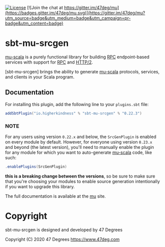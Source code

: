 
[![License](https://img.shields.io/badge/license-Apache%202-blue.svg)](https://raw.githubusercontent.com/higherkindness/mu-scala/master/LICENSE) [![Join the chat at https://gitter.im/47deg/mu](https://badges.gitter.im/47deg/mu.svg)](https://gitter.im/47deg/mu?utm_source=badge&utm_medium=badge&utm_campaign=pr-badge&utm_content=badge)

# sbt-mu-srcgen

[mu-scala] is a purely functional library for building [RPC] endpoint-based services with support for [RPC] and [HTTP/2].

[sbt-mu-srcgen] brings the ability to generate [mu-scala] protocols, services, and clients in your Scala program.

## Documentation

For installing this plugin, add the following line to your `plugins.sbt` file:

```scala
addSbtPlugin("io.higherkindness" % "sbt-mu-srcgen" % "0.22.3")
```
### NOTE

For any users using version `0.22.x` and below, the `SrcGenPlugin` is enabled on every module by default.  However, for everyone using 
version `0.23.x` and beyond (the latest version), you'll need to manually enable the plugin for any module for which you want to 
auto-generate [mu-scala] code, like such:

```scala
.enablePlugins(SrcGenPlugin)
```

**this is a breaking change between the versions**, so be sure to make sure that you're choosing your modules to enable source generation
intentionally if you want to upgrade this library.

The full documentation is available at the [mu](https://higherkindness.io/mu-scala/guides/generate-sources-from-idl) site.

[RPC]: https://en.wikipedia.org/wiki/Remote_procedure_call
[HTTP/2]: https://http2.github.io/
[gRPC]: https://grpc.io/
[mu-scala]: https://higherkindness.github.io/mu-scala/

# Copyright

sbt-mu-srcgen is designed and developed by 47 Degrees

Copyright (C)  2020 47 Degrees <https://www.47deg.com>
